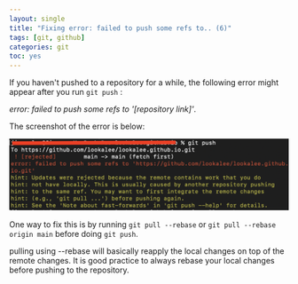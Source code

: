 ```yaml
---
layout: single
title: "Fixing error: failed to push some refs to.. (6)"
tags: [git, github]
categories: git
toc: yes
---
```


If you haven't pushed to a repository for a while, the following error might appear after you run `git push` :

*error: failed to push some refs to '[repository link]'*.

The screenshot of the error is below:

![image-20210629201745822](/assets/images/image-20210629201745822.png)

One way to fix this is by running `git pull --rebase` or `git pull --rebase origin main` before doing `git push`.

pulling using --rebase will basically reapply the local changes on top of the remote changes. It is good practice to always rebase your local changes before pushing to the repository. 